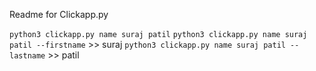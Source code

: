 Readme for Clickapp.py


`python3 clickapp.py name suraj patil`
`python3 clickapp.py name suraj patil --firstname` >> suraj
`python3 clickapp.py name suraj patil --lastname` >> patil
